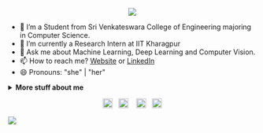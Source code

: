 <p align="center"><img src="https://imgur.com/wd3bnrm.gif"/></p>

- 🌱 I’m a Student from Sri Venkateswara College of Engineering majoring in Computer Science.
- 🔭 I’m currently a Research Intern at IIT Kharagpur
- 💬 Ask me about Machine Learning, Deep Learning and Computer Vision.
- 📫 How to reach me? [Website](https://mahav.me/) or [LinkedIn](https://linkedin.com/in/mahavisvanathan/)
- 😄 Pronouns: "she" | "her"

<details>
<summary>
  <b>More stuff about me</b>
</summary>

## Languages, Tools and Framework Known 📜
<img height="32" width="32" src="https://cdn.thekrishna.in/img/icon/python.svg" />&nbsp; 
<img height="32" width="32" src="https://cdn.thekrishna.in/img/icon/java.svg" />&nbsp; 
<img height="32" width="32" src="https://cdn.thekrishna.in/img/icon/cplusplus.svg" />&nbsp; 
<img height="32" width="32" src="https://cdn.thekrishna.in/img/icon/javascript.svg" />&nbsp; 
<img height="32" width="32" src="https://cdn.thekrishna.in/img/icon/html5.svg" />&nbsp; 
<img height="32" width="32" src="https://cdn.thekrishna.in/img/icon/css3.svg" />&nbsp; 
<img height="32" width="32" src="https://cdn.thekrishna.in/img/icon/php.svg" />&nbsp; 
<img height="32" width="32" src="https://cdn.thekrishna.in/img/icon/mysql.svg" />&nbsp; 
<img height="32" width="32" src="https://cdn.thekrishna.in/img/icon/mongodb.svg" />&nbsp; 
<img height="32" width="32" src="https://cdn.thekrishna.in/img/icon/pytorch.svg" />&nbsp;
<img height="32" width="32" src="https://cdn.thekrishna.in/img/icon/tensorflow.svg" />&nbsp; 
<img height="32" width="32" src="https://cdn.thekrishna.in/img/icon/grafana.svg" />&nbsp; 
<img height="32" width="32" src="https://cdn.thekrishna.in/img/icon/git.svg" />&nbsp; 
<img height="32" width="32" src="https://cdn.thekrishna.in/img/icon/figma.svg" />&nbsp; 
<img height="32" width="32" src="https://cdn.thekrishna.in/img/icon/androidstudio.svg" />&nbsp; 
<img height="32" width="32" src="https://cdn.thekrishna.in/img/icon/flask.svg" />&nbsp;
<img height="32" width="32" src="https://cdn.thekrishna.in/img/icon/bootstrap.svg" />&nbsp; 


### Languages 🌐

| Language      | Proficiency         |
| ------------- | --------------------|
| English (duh) | Bilingual Profiency |
| French        | DELF-A2              |
| Tamil         | Native Language     |
</details>
<!-- footer --!>
<p align="center">
<a id="GitHub" href="https://github.com/mahavisvanathan/"><img height="20px" src="https://img.shields.io/badge/-GitHub-black?style=flat-square&logo=Github&logoColor=white" alt="GitHub" /></a>&nbsp;&nbsp;     
<a id="LinkedIn" href="https://linkedin.com/in/mahavisvanathan/"><img height="20px" src="https://img.shields.io/badge/-mahavisvanathan-blue?style=flat-square&logo=Linkedin&logoColor=white&link=https://www.linkedin.com/in/mahavisvanathan/" alt="LinkedIn" /></a> &nbsp;&nbsp;
<a id="Website" href="https://mahav.me/"><img height="20px" src="https://imgur.com/ZqeggKO.png" alt="Website" /></a>&nbsp;&nbsp;
<a id="Mail" href="mailto:mahav2000@gmail.com"><img height="20px" src="https://img.shields.io/badge/-Mail-red?style=flat-square&logo=Gmail&logoColor=white" alt="Mail"/></a>
</p>
<img src="https://imgur.com/MXTW5Av.png"/>
